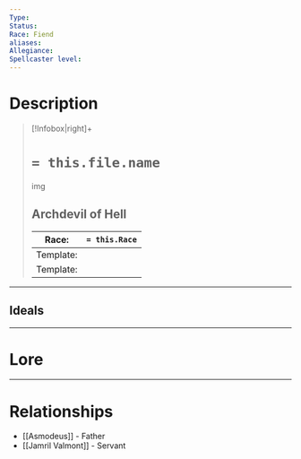 ```yaml
---
Type:
Status:
Race: Fiend
aliases:
Allegiance:
Spellcaster level:
---
```

# Description
> [!Infobox|right]+
> # `= this.file.name`
> img
> ## Archdevil of Hell
> | Race: |  `= this.Race` |
> | ---- | ---- |
> | Template: |  |
> | Template: |  |

---

## Ideals
---

# Lore
---



# Relationships

- [[Asmodeus]] - Father
- [[Jamril Valmont]] - Servant
